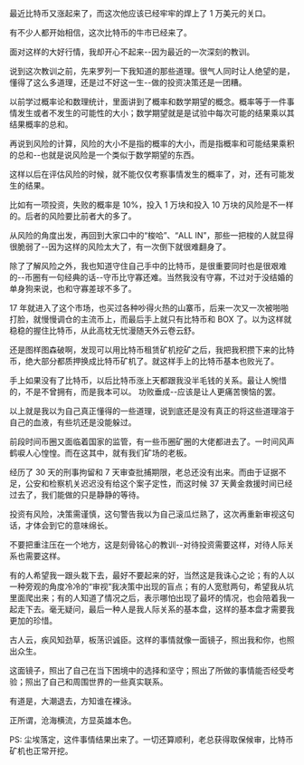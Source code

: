 最近比特币又涨起来了，而这次他应该已经牢牢的焊上了 1 万美元的关口。

有不少人都开始相信，这次比特币的牛市已经来了。

面对这样的大好行情，我却开心不起来--因为最近的一次深刻的教训。

说到这次教训之前，先来罗列一下我知道的那些道理。很气人同时让人绝望的是，懂得了这么多道理，还是过不好这一生--做的投资决策还是一团糟。

以前学过概率论和数理统计，里面讲到了概率和数学期望的概念。概率等于一件事情发生或者不发生的可能性的大小；数学期望就是是试验中每次可能的结果乘以其结果概率的总和。

再说到风险的计算，风险的大小不是指的概率的大小，而是指概率和可能结果乘积的总和--也就是说风险是一个类似于数学期望的东西。

这样以后在评估风险的时候，就不能仅仅考察事情发生的概率了，对，还有可能发生的结果。

比如有一项投资，失败的概率是 10%，投入 1 万块和投入 10 万块的风险是不一样的。后者的风险要比前者大的多了。

从风险的角度出发，再回到大家口中的“梭哈”、“ALL IN”，那些一把梭的人就显得很脆弱了--因为这样的风险太大了，有一次倒下就很难翻身了。

除了了解风险之外，我也知道守住自己手中的比特币，是很重要同时也是很艰难的--币圈有一句经典的话--守币比守寡还难。当然我没有守寡，不过对于没结婚的单身狗来说，也和守寡差球不多了。

17 年就进入了这个市场，也买过各种吵得火热的山寨币，后来一次又一次被啪啪打脸，就慢慢调仓的主流币上，而最后手上就只有比特币和 BOX 了。以为这样就稳稳的握住比特币，从此高枕无忧漫随天外云卷云舒。

还是图样图森破啊，发现可以用比特币租赁矿机挖矿之后，我把我积攒下来的比特币，绝大部分都质押换成比特币矿机了。就这样手上的比特币基本也败光了。

手上如果没有了比特币，以后比特币涨上天都跟我没半毛钱的关系。最让人惋惜的，不是不曾拥有，而是我本可以。 功败垂成--应该是让人更痛苦懊恼的罢。

以上就是我以为自己真正懂得的一些道理，说到底还是没有真正的将这些道理溶于自己的血液，有些坑还是没能躲过。

前段时间币圈又面临着国家的监管，有一些币圈矿圈的大佬都进去了。一时间风声鹤唳人心惶惶。而在这其中，就有我们矿场的老板。

经历了 30 天的刑事拘留和 7 天审查批捕期限，老总还没有出来。而由于证据不足，公安和检察机关迟迟没有给这个案子定性，而这时候 37 天黄金救援时间已经过去了，我们能做的只是静静的等待。

投资有风险，决策需谨慎，这句警告我以为自己滚瓜烂熟了，这次再重新审视这句话，才体会到它的意味绵长。

不要把重注压在一个地方，这是刻骨铭心的教训--对待投资需要这样，对待人际关系也需要这样。

有的人希望我一跟头栽下去，最好不要起来的好，当然这是我诛心之论；有的人以一种旁观的角度冷冷的“审视”我决策中出现的盲点；有的人宽慰两句，希望我从坑里面爬出来；有的人知道了情况之后，表示哪怕出现了最坏的情况，也会陪着我一起走下去。毫无疑问，最后一种人是我人际关系的基本盘，这样的基本盘才需要我更加的珍惜。

古人云，疾风知劲草，板荡识诚臣。这样的事情就像一面镜子，照出我和你，也照出众生。

这面镜子，照出了自己在当下困境中的选择和坚守；照出了所做的事情能否经受考验；照出了自己和周围世界的一些真实联系。

有道是，大潮退去，方知谁在裸泳。

正所谓，沧海横流，方显英雄本色。

PS: 尘埃落定，这件事情结果出来了。一切还算顺利，老总获得取保候审，比特币矿机也正常开挖。
